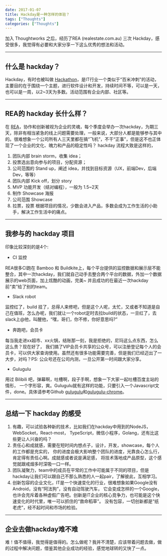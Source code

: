 ```yaml
---
date: 2017-01-07
title: Hackday是一种怎样的体验？
tags: ["Thoughts"]
categories: ["Thoughts"]
---
```


加入 Thoughtworks 之后，经历了REA (realestate.com.au) 三次 Hackday，感受很多，我觉得有必要和大家分享一下这么优秀的想法和活动。

---

## 什么是 hackday？
Hackday，有时也被叫做 [Hackathon](https://en.wikipedia.org/wiki/Hackathon)，是IT行业一个类似于“百米冲刺”的活动，主要目的在于围绕一个主题，进行软件设计和开发，持续时间不等，可以是一天，也可以是一周，以2~3天为多数。活动范围有企业内部、社区等。

---

## REA的 hackday 长什么样？
在 [REA](http://hackday.realestate.com.au/what-is-hack-day/)，协作和创新被视为企业的灵魂，每个季度会举办一次hackday，为期三天，除非有相当紧急的线上问题需要处理，一般来说，大部分人都是能够参与其中的。很难想象一个公司所有人三天里都在搞“飞机”，不干“正事”，但是这不也正体现了一个企业的文化、魄力和产品的稳定性吗？
hackday 流程大致是这样的，

1. 团队内部 brain storm，收集 idea；
2. 投票选出意向参与的项目，分配资源；
3. 公司范围的 Stand up，阐述 idea，并找到目标资源（UX，前端Dev，后端Dev，等等）
4. 团队内部 Kick off，划分 story
5. MVP 功能开发（结对编程），一般为 1.5~2天
6. 制作 Showcase 海报
7. 公司范围 Showcase
8. 拉票，投票
根据项目的情况，少数会进入产品，多数会成为工作生活的小助手，解决工作生活中的痛点。

---

## 我参与的 hackday 项目
印象比较深刻的是4个:

- CI 监控

REA很多CI跑在 Bamboo 和 Buildkite上，每个平台提供的监控数据和展示层不能整合，其中一次hackday，我们就自己动手去整合两个平台的数据，外加一个数据展示的web页面，加上炫酷的动画，完美~ 并且成功的在最近一次hackday前“卖”给了别的team。

- Slack robot

监控红了，build 挂了，总得人来修吧，但是这个人呢，太忙，又或者不知道是自己在值班，怎么办呢，我们就让一个robot定时去拉build的状态，一旦红了，去slack上@他，叫醒他，“嘿，哥们，你不修，你好意思吗?”

- 奔跑吧，会员卡

每当我走进xx超市、xx火锅，结账那一刻，我是拒绝的，尼玛这么点东西，怎么这么贵？现在好了，
我们搞了VIP会员卡共享的公众号，可以注册登记每个人的会员卡，可以供大家查询使用。虽然还有很多功能需要完善，但是我们已经迈出了一大步，对吗？PS: 公众号还在公司内测，一旦公开第一时间跟大家分享。

- Gulugulu

用过 Bilibili 吧，弹幕啊，吐槽啊，段子手啊，想象一下大家一起吐槽百度主站的情形，
一个字形容，爽。Gulugulu就有这样的功能，只要引入一个Javascript文件，done。具体请参考Github [gulugulu](https://github.com/jcouyang/gulugulu/)和[gulugulu-chrome](https://github.com/kaichaosun/gulugulu-chrome)。

---

## 总结一下 hackday 的感受

1. 有趣，可以试验各种新的技术，比如我们在hackday中用到的NodeJS，WebSocket，React-most，
TypeScript，微信小程序，Golang，还有比这些更让人兴奋的吗？
2. 责任心和成就感，需要在短时间内想点子，设计，开发，showcase，每个人的工作都是充实的，
你的进度会极大影响整个团队的进度，光靠良心怎么行，肯定得有责任心啊。成就感或者说是满足感，
将技术落地成产品原型，这个感觉就跟戒烟多时深吸一口一样。
3. 团队凝聚力，team中的成员在平常的工作中可能属于不同的项目，但是hackday让我们可以跟自己不那么熟悉的人一起pair，了解彼此，互相学习。
4. 创新包容的企业文化，IT是一个快速变化的行业，很难想象如果Google没有Android，没有“阿法狗”，没有自动驾驶汽车，
它会变成怎样的一个Google，也许会充斥着各种虚假广告吧。创新是IT企业的核心竞争力，也可能是这个快速变化的时代里，唯一可以抓住的“救命稻草”。
没有包容，一切创新都是“纸老虎”，经不起时间和市场的检验。

---

## 企业去做hackday难不难

难！值不值得，我觉得是值得的。怎么做呢？我并不清楚，应该带着问题去做，做的过程中解决问题，借鉴其他企业成功的经验，感觉地球转的又快了一点。

